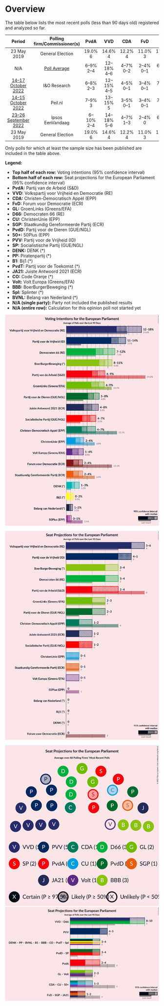 # Overview

The table below lists the most recent polls (less than 90 days old) registered and analyzed so far.

| Period     | Polling firm/Commissioner(s) | PvdA | VVD | CDA | FvD | GL | D66 | CU | SGP | PvdD | 50+ | PVV | SP | DENK | PP | B1 | PvdT | JA21 | CO | Volt | BBB | Spl | BVNL |
|:----------:|:----------------------------:|:--:|:--:|:--:|:--:|:--:|:--:|:--:|:--:|:--:|:--:|:--:|:--:|:--:|:--:|:--:|:--:|:--:|:--:|:--:|:--:|:--:|:--:|
| 23 May 2019 | General Election | 19.0% <br> 6 | 14.6% <br> 4 | 12.2% <br> 4 | 11.0% <br> 3 | 10.9% <br> 3 | 7.1% <br> 2 | 6.8% <br> 1 | 6.8% <br> 1 | 4.0% <br> 1 | 3.9% <br> 1 | 3.5% <br> 0 | 3.4% <br> 0 | 1.1% <br> 0 | 0.2% <br> 0 | 0.0% <br> 0 | 0.0% <br> 0 | 0.0% <br> 0 | 0.0% <br> 0 | 0.0% <br> 0 | 0.0% <br> 0 | 0.0% <br> 0 | 0.0% <br> 0 |
| N/A | [Poll Average](average.html) | 6–9% <br> 2–4 | 12–18% <br> 4–6 | 4–7% <br> 0–2 | 2–4% <br> 0–1 | 6–9% <br> 2–3 | 7–11% <br> 2–4 | 2–5% <br> 0–1 | 2–4% <br> 0–1 | 5–8% <br> 1–2 | 0–1% <br> 0 | 11–14% <br> 3–5 | 4–7% <br> 1–2 | 1–3% <br> 0 | N/A <br> N/A | 0–2% <br> 0 | N/A <br> N/A | 4–9% <br> 1–3 | N/A <br> N/A | 2–4% <br> 0–1 | 8–11% <br> 3–4 | N/A <br> N/A | 0–1% <br> 0 |
| [14–17 October 2022](2022-10-17-IOResearch.html) | I&O Research | 6–8% <br> 2–3 | 12–15% <br> 4–5 | 4–5% <br> 0–1 | 3–4% <br> 0–1 | 7–9% <br> 2–3 | 7–9% <br> 2–3 | 3–4% <br> 0–1 | 3–4% <br> 0–1 | 6–8% <br> 2 | 0–1% <br> 0 | 11–14% <br> 4–5 | 5–7% <br> 1–2 | 1–2% <br> 0 | N/A <br> N/A | 1–2% <br> 0 | N/A <br> N/A | 6–8% <br> 1–2 | N/A <br> N/A | 3–4% <br> 0–1 | 8–10% <br> 2–4 | N/A <br> N/A | 1–2% <br> 0 |
| [14–15 October 2022](2022-10-15-Peilnl.html) | Peil.nl | 7–9% <br> 3 | 13–15% <br> 5 | 3–5% <br> 0–1 | 3–4% <br> 0–1 | 7–9% <br> 3 | 7–9% <br> 2–3 | 3–5% <br> 0–1 | 2–3% <br> 0 | 5–6% <br> 1–2 | 0–1% <br> 0 | 11–13% <br> 3–5 | 5–6% <br> 1–2 | 2–3% <br> 0 | N/A <br> N/A | 0–1% <br> 0 | N/A <br> N/A | 7–9% <br> 2–3 | N/A <br> N/A | 3–4% <br> 0–1 | 9–11% <br> 3 | N/A <br> N/A | 0–1% <br> 0 |
| [23–26 September 2022](2022-09-26-Ipsos.html) | Ipsos <br> EenVandaag | 6–10% <br> 2–4 | 14–18% <br> 5–6 | 4–7% <br> 1–3 | 2–4% <br> 0 | 6–9% <br> 2–3 | 8–12% <br> 3–4 | 2–4% <br> 0–1 | 2–3% <br> 0–1 | 5–8% <br> 2–3 | 0–1% <br> 0 | 11–15% <br> 4–5 | 4–6% <br> 1–2 | 1–3% <br> 0–1 | N/A <br> N/A | 0–2% <br> 0 | N/A <br> N/A | 4–7% <br> 1–2 | N/A <br> N/A | 1–3% <br> 0 | 8–11% <br> 2–5 | N/A <br> N/A | N/A <br> N/A |
| 23 May 2019 | General Election | 19.0% <br> 6 | 14.6% <br> 4 | 12.2% <br> 4 | 11.0% <br> 3 | 10.9% <br> 3 | 7.1% <br> 2 | 6.8% <br> 1 | 6.8% <br> 1 | 4.0% <br> 1 | 3.9% <br> 1 | 3.5% <br> 0 | 3.4% <br> 0 | 1.1% <br> 0 | 0.2% <br> 0 | 0.0% <br> 0 | 0.0% <br> 0 | 0.0% <br> 0 | 0.0% <br> 0 | 0.0% <br> 0 | 0.0% <br> 0 | 0.0% <br> 0 | 0.0% <br> 0 |

Only polls for which at least the sample size has been published are included in the table above.

**Legend:**
+ **Top half of each row:** Voting intentions (95% confidence interval)
+ **Bottom half of each row:** Seat projections for the European Parliament (95% confidence interval)
+ **PvdA:** Partij van de Arbeid (S&D)
+ **VVD:** Volkspartij voor Vrijheid en Democratie (RE)
+ **CDA:** Christen-Democratisch Appèl (EPP)
+ **FvD:** Forum voor Democratie (ECR)
+ **GL:** GroenLinks (Greens/EFA)
+ **D66:** Democraten 66 (RE)
+ **CU:** ChristenUnie (EPP)
+ **SGP:** Staatkundig Gereformeerde Partij (ECR)
+ **PvdD:** Partij voor de Dieren (GUE/NGL)
+ **50+:** 50Plus (EPP)
+ **PVV:** Partij voor de Vrijheid (ID)
+ **SP:** Socialistische Partij (GUE/NGL)
+ **DENK:** DENK (*)
+ **PP:** Piratenpartij (*)
+ **B1:** Bij1 (*)
+ **PvdT:** Partij voor de Toekomst (*)
+ **JA21:** Juiste Antwoord 2021 (ECR)
+ **CO:** Code Oranje (*)
+ **Volt:** Volt Europa (Greens/EFA)
+ **BBB:** BoerBurgerBeweging (*)
+ **Spl:** Splinter (*)
+ **BVNL:** Belang van Nederland (*)
+ **N/A (single party):** Party not included the published results
+ **N/A (entire row):** Calculation for this opinion poll not started yet


![Graph with voting intentions not yet produced](average.png "Voting Intentions")

![Graph with seats not yet produced](average-seats.png "Seats")

![Graph with seating plan not yet produced](average-seating-plan.png "Seating Plan")
![Graph with coalitions seats not yet produced](average-coalitions-seats.png "Coalitions Seats")
